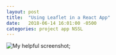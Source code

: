```yaml
---
layout: post
title:  "Using Leaflet in a React App"
date:   2018-06-14 16:01:00 -0500
categories: project app NSSL
---
```



![My helpful screenshot]({{site.url}}/images/leaflet_react.gif);
